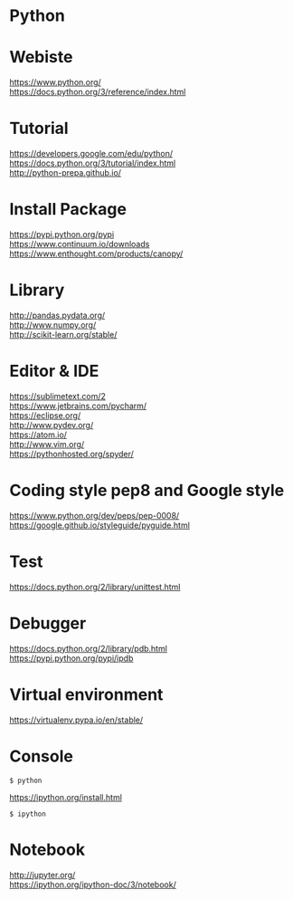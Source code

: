 # Python

# Webiste

https://www.python.org/  
https://docs.python.org/3/reference/index.html  

# Tutorial

https://developers.google.com/edu/python/  
https://docs.python.org/3/tutorial/index.html  
http://python-prepa.github.io/  

# Install Package

https://pypi.python.org/pypi  
https://www.continuum.io/downloads  
https://www.enthought.com/products/canopy/  

# Library

http://pandas.pydata.org/  
http://www.numpy.org/  
http://scikit-learn.org/stable/  

# Editor & IDE

https://sublimetext.com/2  
https://www.jetbrains.com/pycharm/  
https://eclipse.org/  
http://www.pydev.org/  
https://atom.io/  
http://www.vim.org/  
https://pythonhosted.org/spyder/  

# Coding style pep8 and Google style

https://www.python.org/dev/peps/pep-0008/  
https://google.github.io/styleguide/pyguide.html

# Test

https://docs.python.org/2/library/unittest.html  

# Debugger

https://docs.python.org/2/library/pdb.html  
https://pypi.python.org/pypi/ipdb

# Virtual environment

https://virtualenv.pypa.io/en/stable/

# Console

~~~
$ python
~~~

https://ipython.org/install.html  

~~~
$ ipython
~~~

# Notebook

http://jupyter.org/  
https://ipython.org/ipython-doc/3/notebook/
